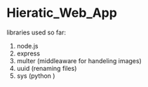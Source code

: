 # Hieratic_Web_App

libraries used so far:

1. node.js 
2. express
3. multer (middleaware for handeling images)
4. uuid (renaming files)
5. sys (python )
